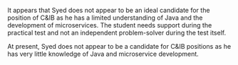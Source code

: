
It appears that Syed does not appear to be an ideal candidate for the position of C&IB as he has a limited understanding of Java and the development of microservices. The student needs support during the practical test and not an independent problem-solver during the test itself.


At present, Syed does not appear to be a candidate for C&IB positions as he has very little knowledge of Java and microservice development.